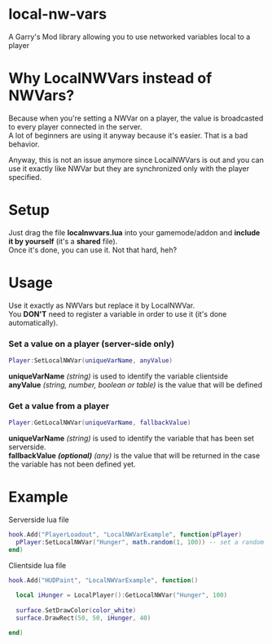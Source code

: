 # local-nw-vars
A Garry's Mod library allowing you to use networked variables local to a player

# Why LocalNWVars instead of NWVars?
Because when you're setting a NWVar on a player, the value is broadcasted to every player connected in the server.  
A lot of beginners are using it anyway because it's easier. That is a bad behavior.  

Anyway, this is not an issue anymore since LocalNWVars is out and you can use it exactly like NWVar but they are synchronized only with the player specified. 

# Setup
Just drag the file **localnwvars.lua** into your gamemode/addon and **include it by yourself** (it's a **shared** file).  
Once it's done, you can use it. Not that hard, heh?

# Usage
Use it exactly as NWVars but replace it by LocalNWVar.  
You **DON'T** need to register a variable in order to use it (it's done automatically).

### Set a value on a player **(server-side only)**
```lua
Player:SetLocalNWVar(uniqueVarName, anyValue)
```
**uniqueVarName** *(string)* is used to identify the variable clientside  
**anyValue** *(string, number, boolean or table)* is the value that will be defined  

### Get a value from a player
```lua
Player:GetLocalNWVar(uniqueVarName, fallbackValue)
```
**uniqueVarName** *(string)* is used to identify the variable that has been set serverside.  
**fallbackValue** ***(optional)*** *(any)* is the value that will be returned in the case the variable has not been defined yet.  

# Example
Serverside lua file
```lua
hook.Add("PlayerLoadout", "LocalNWVarExample", function(pPlayer)
  pPlayer:SetLocalNWVar("Hunger", math.random(1, 100)) -- set a random value between 1 and 100
end)
```

Clientside lua file
```lua
hook.Add("HUDPaint", "LocalNWVarExample", function()
  
  local iHunger = LocalPlayer():GetLocalNWVar("Hunger", 100)
  
  surface.SetDrawColor(color_white)
  surface.DrawRect(50, 50, iHunger, 40)

end)
```
